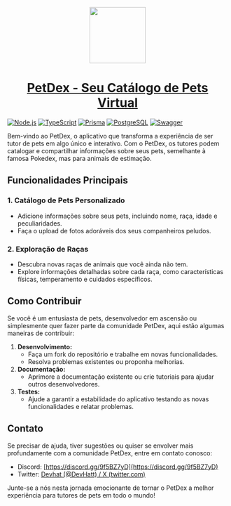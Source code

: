 <p align="center">
  <a href="#1-catálogo-de-pets-personalizado">
    <picture>
      <source media="(prefers-color-scheme: dark)" srcset="https://github.com/devhatt/pet-dex-backend/assets/76929097/e1521917-2177-44eb-a267-e46e89ca6459">
      <img src="https://github.com/devhatt/pet-dex-backend/assets/76929097/e1521917-2177-44eb-a267-e46e89ca6459" height="128">
    </picture>
    <h1 align="center">PetDex - Seu Catálogo de Pets Virtual</h1>
  </a>
</p>

[![Node.js](https://img.shields.io/badge/Node.js-18.x-green.svg)](https://nodejs.org/)
[![TypeScript](https://img.shields.io/badge/TypeScript-5.x-blue.svg)](https://www.typescriptlang.org/)
[![Prisma](https://img.shields.io/badge/Prisma-5.x-purple.svg)](https://www.prisma.io/)
[![PostgreSQL](https://img.shields.io/badge/PostgreSQL-blue.svg)](https://www.postgresql.org/)
[![Swagger](https://img.shields.io/badge/Swagger-OpenAPI-85EA2D.svg)](https://swagger.io/)

Bem-vindo ao PetDex, o aplicativo que transforma a experiência de ser tutor de pets em algo único e interativo. Com o PetDex, os tutores podem catalogar e compartilhar informações sobre seus pets, semelhante à famosa Pokedex, mas para animais de estimação.   

## Funcionalidades Principais

### 1. **Catálogo de Pets Personalizado**

- Adicione informações sobre seus pets, incluindo nome, raça, idade e peculiaridades.
- Faça o upload de fotos adoráveis dos seus companheiros peludos.

### 2. **Exploração de Raças**

- Descubra novas raças de animais que você ainda não tem.
- Explore informações detalhadas sobre cada raça, como características físicas, temperamento e cuidados específicos.


## Como Contribuir

Se você é um entusiasta de pets, desenvolvedor em ascensão ou simplesmente quer fazer parte da comunidade PetDex, aqui estão algumas maneiras de contribuir:

1. **Desenvolvimento:**
   - Faça um fork do repositório e trabalhe em novas funcionalidades.
   - Resolva problemas existentes ou proponha melhorias.
2. **Documentação:**
   - Aprimore a documentação existente ou crie tutoriais para ajudar outros desenvolvedores.
3. **Testes:**
   - Ajude a garantir a estabilidade do aplicativo testando as novas funcionalidades e relatar problemas.

## Contato

Se precisar de ajuda, tiver sugestões ou quiser se envolver mais profundamente com a comunidade PetDex, entre em contato conosco:

- Discord: [https://discord.gg/9f5BZ7yD](https://discord.gg/9f5BZ7yD)
- Twitter: [Devhat (@DevHatt) / X (twitter.com)](https://twitter.com/DevHatt)

Junte-se a nós nesta jornada emocionante de tornar o PetDex a melhor experiência para tutores de pets em todo o mundo!
